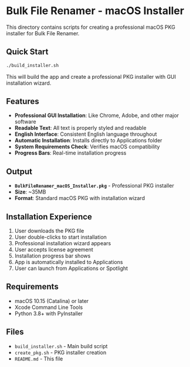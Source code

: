 # Bulk File Renamer - macOS Installer

This directory contains scripts for creating a professional macOS PKG installer for Bulk File Renamer.

## Quick Start

```bash
./build_installer.sh
```

This will build the app and create a professional PKG installer with GUI installation wizard.

## Features

- **Professional GUI Installation**: Like Chrome, Adobe, and other major software
- **Readable Text**: All text is properly styled and readable
- **English Interface**: Consistent English language throughout
- **Automatic Installation**: Installs directly to Applications folder
- **System Requirements Check**: Verifies macOS compatibility
- **Progress Bars**: Real-time installation progress

## Output

- **`BulkFileRenamer_macOS_Installer.pkg`** - Professional PKG installer
- **Size**: ~35MB
- **Format**: Standard macOS PKG with installation wizard

## Installation Experience

1. User downloads the PKG file
2. User double-clicks to start installation
3. Professional installation wizard appears
4. User accepts license agreement
5. Installation progress bar shows
6. App is automatically installed to Applications
7. User can launch from Applications or Spotlight

## Requirements

- macOS 10.15 (Catalina) or later
- Xcode Command Line Tools
- Python 3.8+ with PyInstaller

## Files

- `build_installer.sh` - Main build script
- `create_pkg.sh` - PKG installer creation
- `README.md` - This file


